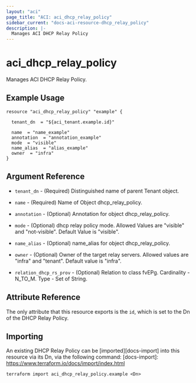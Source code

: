 ```yaml
---
layout: "aci"
page_title: "ACI: aci_dhcp_relay_policy"
sidebar_current: "docs-aci-resource-dhcp_relay_policy"
description: |-
  Manages ACI DHCP Relay Policy
---
```


# aci_dhcp_relay_policy #
Manages ACI DHCP Relay Policy.

## Example Usage ##

```hcl
resource "aci_dhcp_relay_policy" "example" {

  tenant_dn  = "${aci_tenant.example.id}"

  name  = "name_example"
  annotation  = "annotation_example"
  mode  = "visible"
  name_alias  = "alias_example"
  owner  = "infra"
}
```
## Argument Reference ##
* `tenant_dn` - (Required) Distinguished name of parent Tenant object.
* `name` - (Required) Name of Object dhcp_relay_policy.
* `annotation` - (Optional) Annotation for object dhcp_relay_policy.
* `mode` - (Optional) dhcp relay policy mode. Allowed Values are "visible" and "not-visible". Default Value is "visible".
* `name_alias` - (Optional) name_alias for object dhcp_relay_policy.
* `owner` - (Optional) Owner of the target relay servers. Allowed values are "infra" and "tenant". Default value is "infra".

* `relation_dhcp_rs_prov` - (Optional) Relation to class fvEPg. Cardinality - N_TO_M. Type - Set of String.
                


## Attribute Reference

The only attribute that this resource exports is the `id`, which is set to the
Dn of the DHCP Relay Policy.

## Importing ##

An existing DHCP Relay Policy can be [imported][docs-import] into this resource via its Dn, via the following command:
[docs-import]: https://www.terraform.io/docs/import/index.html


```
terraform import aci_dhcp_relay_policy.example <Dn>
```